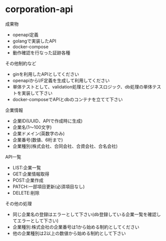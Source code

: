 # corporation-api

成果物

* openapi定義
* golangで実装したAPI
* docker-compose
* 動作確認を行なった証跡各種

その他制約など

* ginを利用したAPIとしてください
* openapiからI/F定義を生成して利用してください
* 単体テストとして、validation処理とビジネスロジック、db処理の単体テストを実装して下さい
* docker-composeでAPIとdbのコンテナを立てて下さい

企業情報

* 企業ID(UUID、APIで作成時に生成)
* 企業名(1〜100文字)
* 企業ドメイン(英数字のみ)
* 企業番号(数値、6桁まで)
* 企業種別(株式会社、合同会社、合資会社、合名会社)

API一覧

* LIST:企業一覧
* GET:企業情報取得
* POST:企業作成
* PATCH:一部項目更新(必須項目なし)
* DELETE:削除

その他の処理

* 同じ企業名の登録はエラーとして下さい(db登録している企業一覧を確認してエラーとして下さい)
* 企業種別:株式会社の企業番号は1から始める制約としてください
* 他の企業種別は2以上の数値から始める制約として下さい
